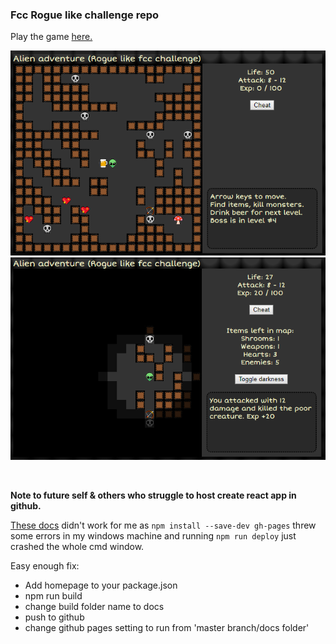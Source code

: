 
### Fcc Rogue like challenge repo

Play the game [here.](https://fraasi.github.io/Rogue-like-fcc/)

![pic1](alien2.png)
![pic2](alien1.png)


<br>


**Note to future self & others who struggle to host create react app in github.**

[These docs](https://github.com/facebookincubator/create-react-app/blob/master/packages/react-scripts/template/README.md#github-pages) didn't work for me as `npm install --save-dev gh-pages` threw some errors in my windows machine and running `npm run deploy` just crashed the whole cmd window.

Easy enough fix:

* Add homepage to your package.json
* npm run build
* change build folder name to docs
* push to github
* change github pages setting to run from 'master branch/docs folder'